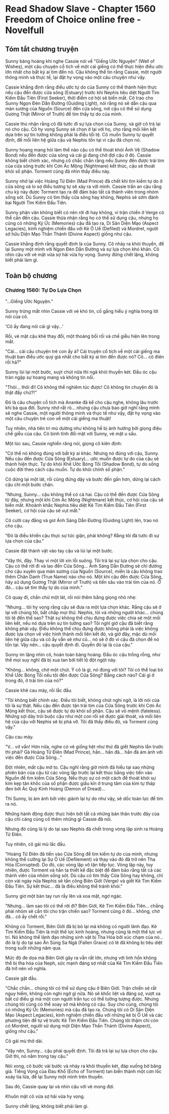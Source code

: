 # Read Shadow Slave - Chapter 1560 Freedom of Choice online free - Novelfull

## Tóm tắt chương truyện

Sunny bàng hoàng khi nghe Cassie nói về "Giếng Ước Nguyện" (Well of Wishes), một câu chuyện cổ tích về một cái giếng có thể thực hiện điều ước lớn nhất cho bất kỳ ai tìm đến nó. Cậu không thể tin rằng Cassie, một người thông minh và thực tế, lại đặt hy vọng vào một câu chuyện như vậy.

Cassie khẳng định rằng điều ước tự do của Sunny có thể thành hiện thực nếu cậu đến được cửa sông (Estuary) trước khi Nephis tiêu diệt Người Tìm Kiếm Đầu Tiên (First Seeker), thời điểm cơ hội sẽ biến mất. Cô trao cho Sunny Ngọn Đèn Dẫn Đường (Guiding Light), nói rằng nó sẽ dẫn cậu qua màn sương của Nguồn (Source) đến cửa sông, nơi cậu có thể sử dụng Gương Thật (Mirror of Truth) để tìm thấy tự do của mình.

Cassie thú nhận rằng cô đã tước đi sự lựa chọn của Sunny, và giờ cô trả lại nó cho cậu. Cô hy vọng Sunny sẽ chọn ở lại với họ, cho rằng mối liên kết dựa trên sự tin tưởng không phải là điều tồi tệ. Cô muốn Sunny tự quyết định, để mối liên hệ giữa cậu và Nephis tồn tại vì cậu đã chọn nó.

Sunny hoang mang hỏi làm thế nào cậu có thể thoát khỏi Ảnh Vệ (Shadow Bond) nếu đến được cửa sông và cái gì đang chờ đợi cậu ở đó. Cassie không biết chính xác, nhưng cô chắc chắn rằng nếu Sunny đến được trái tim của cửa sông trước khi Cơn Ác Mộng (Nightmare) kết thúc, cậu sẽ thoát khỏi số phận. Torment cũng đã nhìn thấy điều này.

Sunny nhớ lại việc Hoàng Tử Điên (Mad Prince) đã chết khi tìm kiếm tự do ở cửa sông và lo sợ điều tương tự sẽ xảy ra với mình. Cassie trấn an cậu rằng chu kỳ này được Torment tạo ra để đảm bảo tất cả thành viên trong nhóm sống sót. Dù Sunny có tìm thấy cửa sông hay không, Nephis sẽ sớm đánh bại Người Tìm Kiếm Đầu Tiên.

Sunny phân vân không biết có nên rời đi hay không, vì trận chiến ở Verge có thể cần đến cậu. Cassie thừa nhận rằng họ có thể sử dụng cậu, nhưng họ cũng có những Ký Ức (Memories) cậu đã tạo ra, Di Sản Diện Mạo (Aspect Legacies), kinh nghiệm chiến đấu với Kẻ Ô Uế (Defiled) và Mordret, người sở hữu Diện Mạo Thần Thánh (Divine Aspect) giống như cậu.

Cassie khẳng định rằng quyết định là của Sunny. Cô nhảy ra khỏi thuyền, để lại Sunny một mình với Ngọn Đèn Dẫn Đường và sự lựa chọn khó khăn. Cô nhìn cậu với vẻ mặt vừa sợ hãi vừa hy vọng. Sunny đứng chết lặng, không biết phải làm gì.

## Toàn bộ chương

### Chương 1560: Tự Do Lựa Chọn

"...Giếng Ước Nguyện."

Sunny trừng mắt nhìn Cassie với vẻ khó tin, cố gắng hiểu ý nghĩa trong lời nói của cô.

'Cô ấy đang nói cái gì vậy...'

Rồi, vẻ mặt cậu khẽ thay đổi, một thoáng bối rối và chế giễu hiện lên trong mắt.

"Cái... cái câu chuyện trẻ con ấy á? Cái truyện cổ tích về một cái giếng ma thuật ban điều ước quý giá nhất cho bất kỳ ai tìm đến được nó? Cô... cô điên rồi hả?"

Sunny lùi lại một bước, suýt chút nữa thì ngã khỏi thuyền két. Đầu óc cậu tràn ngập sự hoang mang và không tin nổi.

"Thôi... thôi đi! Cô không thể nghiêm túc được! Cô không tin chuyện đó là thật đấy chứ?!"

Đó là câu chuyện cổ tích mà Ananke đã kể cho cậu nghe, không lâu trước khi bà qua đời. Sunny nhớ rất rõ... nhưng cậu chưa bao giờ nghĩ rằng mình sẽ nghe Cassie, một người thông minh và thực tế như vậy, đặt hy vọng vào một câu chuyện trẻ con về một cái giếng ma thuật!

Tuy nhiên, nhà tiên tri mù dường như không hề bị ảnh hưởng bởi giọng điệu chế giễu của cậu. Cô bình tĩnh đối mặt với Sunny, vẻ mặt u sầu.

Một lúc sau, Cassie nghiến răng nói, giọng cô kiên định:

"Có thể nó không đúng với bất kỳ ai khác. Nhưng nó đúng với cậu, Sunny. Nếu cậu đến được Cửa Sông (Estuary)... ước muốn được tự do của cậu sẽ thành hiện thực. Tự do khỏi Khế Ước Bóng Tối (Shadow Bond), tự do sống cuộc đời theo cách cậu muốn. Tự do khỏi chính số phận."

Cô dừng lại một lát, rồi cũng đứng dậy và bước đến gần hơn, dừng lại cách cậu chỉ một bước chân.

"Nhưng, Sunny... cậu không thể có cả hai. Cậu có thể đến được Cửa Sông từ đây, nhưng một khi Cơn Ác Mộng (Nightmare) kết thúc, cơ hội của cậu sẽ biến mất. Khoảnh khắc Nephis tiêu diệt Kẻ Tìm Kiếm Đầu Tiên (First Seeker), cơ hội của cậu sẽ vụt mất."

Cô cười cay đắng và giơ Ánh Sáng Dẫn Đường (Guiding Light) lên, trao nó cho cậu.

"Đó là điều khiến cậu thực sự tức giận, phải không? Rằng tôi đã tước đi sự lựa chọn của cậu."

Cassie đặt thánh vật vào tay cậu và lùi lại một bước.

"Vậy thì, đây. Thay vì một lời xin lỗi suông. Tôi trả lại sự lựa chọn cho cậu. Cậu có thể rời đi và lao đến Cửa Sông... Ánh Sáng Dẫn Đường sẽ chỉ đường cho cậu xuyên qua màn sương của Nguồn (Source), miễn là cậu không trao thêm Chân Danh (True Name) nào cho nó. Một khi cậu đến được Cửa Sông, hãy sử dụng Gương Thật (Mirror of Truth) và tiến sâu vào trái tim của nó. Ở đó... cậu sẽ tìm thấy tự do của mình."

Cô quay đi, chần chừ một lát, rồi nói thêm bằng giọng nhỏ nhẹ:

"Nhưng... tôi hy vọng rằng cậu sẽ đưa ra một lựa chọn khác. Rằng cậu sẽ ở lại với chúng tôi, bất chấp mọi thứ. Nephis, tôi và những người khác... chúng tôi tệ đến thế sao? Thật sự không thể chịu đựng được việc chia sẻ một mối liên kết, nếu nó dựa trên sự tin tưởng sao? Tôi nghĩ giờ cậu đã biết rằng không phải vậy. Điều không thể chịu đựng được không phải là việc không được lựa chọn về việc hình thành mối liên kết đó, và giờ đây, mặc dù mối liên hệ giữa cậu và cô ấy vẫn sẽ như cũ... nó sẽ ở đó vì cậu đã chọn để nó tồn tại. Vậy nên... cậu quyết định đi. Quyền đó lại là của cậu."

Sunny im lặng nhìn cô, hoàn toàn bàng hoàng. Đầu óc cậu trống rỗng, như thể mọi suy nghĩ đã bị xua tan bởi tiết lộ đột ngột này.

"Không... không, chờ một chút. Ý cô là gì, nó đúng với tôi? Tôi có thể loại bỏ Khế Ước Bóng Tối nếu tôi đến được Cửa Sông? Bằng cách nào? Cái gì ở trong đó, ở trái tim của nó?"

Cassie khẽ cau mày, rồi lắc đầu.

"Tôi không biết chính xác. Điều tôi biết, không chút nghi ngờ, là lời nói của tôi là sự thật. Nếu cậu đến được tận trái tim của Cửa Sông trước khi Cơn Ác Mộng kết thúc, cậu sẽ được tự do khỏi số phận. Cậu sẽ vô mệnh (fateless). Những sợi dây trói buộc cậu như một con rối sẽ được giải thoát, và mối liên hệ của cậu với Nephis sẽ bị phá vỡ. Tôi đã thấy điều đó, và Torment cũng vậy."

Cậu cau mày.

"V... vớ vẩn! Hơn nữa, nghe có vẻ giống hệt như thứ đã giết Nephis lần trước thì phải? Gã Hoàng Tử Điên (Mad Prince), hắn... hắn đã... hắn đã ám ảnh với việc đến được Cửa Sông..."

Đột nhiên, mắt cậu mở to. Cậu nghĩ rằng giờ mình đã hiểu tại sao những phiên bản của cậu từ các vòng lặp trước lại kết thúc bằng việc tiến vào Nguồn để tìm kiếm Cửa Sông. Nếu thực sự có một cách để thoát khỏi sự kìm kẹp tàn khốc của số phận được giấu kín ở trung tâm của kim tự tháp đen bởi Ác Quỷ Kinh Hoàng (Demon of Dread)...

Thì Sunny, bị ám ảnh bởi việc giành lại tự do như vậy, sẽ dốc toàn lực để tìm ra nó.

Những hành động được thực hiện bởi tất cả những bản thân trước đây của cậu chỉ càng củng cố thêm những gì Cassie đã nói.

Nhưng đó cũng là lý do tại sao Nephis đã chết trong vòng lặp sinh ra Hoàng Tử Điên.

Tuy nhiên, cô gái mù lắc đầu.

"Hoàng Tử Điên đã tiến vào Cửa Sông để tìm kiếm tự do của mình, nhưng không thể cưỡng lại Sự Ô Uế (Defilement) và thay vào đó đã trở nên Tha Hóa (Corrupted). Do đó, các vòng lặp vô tận tiếp tục. Vòng lặp này, tuy nhiên, được Torment và hắn ta thiết kế đặc biệt để đảm bảo rằng tất cả các thành viên của nhóm sống sót. Dù cậu có tìm thấy Cửa Sông hay không, chỉ còn vài ngày nữa Nephis sẽ tấn công Biên Giới (Verge) và giết Kẻ Tìm Kiếm Đầu Tiên. Sự kết thúc... đã là điều không thể tránh khỏi."

Sunny giơ một bàn tay run rẩy lên và xoa mặt, ngơ ngác.

"Nhưng... làm sao tôi có thể rời đi? Biên Giới, Kẻ Tìm Kiếm Đầu Tiên... chẳng phải nhóm sẽ cần tôi cho trận chiến sao? Torment cũng ở đó... không, chờ đã... cô ấy chết rồi."

Không có Torment, Biên Giới đã bị bỏ lại mà không có người lãnh đạo. Kẻ Tìm Kiếm Đầu Tiên là một thế lực kinh hoàng, nhưng cũng là một thế lực vô tri. Nó không thể lãnh đạo những sinh vật bị Tha Hóa bởi xúc chạm của nó... đó là lý do tại sao Ân Sủng Sa Ngã (Fallen Grace) có lẽ đã không bị tiêu diệt trong suốt những năm qua.

Mức độ đe dọa mà Biên Giới gây ra vẫn rất lớn, nhưng với linh hồn không thể bị tha hóa của Neph, sức mạnh đáng sợ nhất của Kẻ Tìm Kiếm Đầu Tiên đã trở nên vô nghĩa.

Cassie gật đầu.

"Chắc chắn... chúng tôi có thể sử dụng cậu ở Biên Giới. Trận chiến sẽ rất nguy hiểm, không còn nghi ngờ gì nữa. Nó sẽ khốc liệt và đáng sợ, vượt xa bất cứ điều gì mà một con người trần tục có thể tưởng tượng được. Nhưng chúng tôi cũng có thể xoay sở mà không có cậu. Suy cho cùng, chúng tôi có những Ký Ức (Memories) mà cậu đã tạo ra. Chúng tôi có Di Sản Diện Mạo (Aspect Legacies), kinh nghiệm chiến đấu với những kẻ bị Ô Uế và các phương tiện để tự vệ trước Kẻ Tìm Kiếm Đầu Tiên. Chúng tôi thậm chí còn có Mordret, người sử dụng một Diện Mạo Thần Thánh (Divine Aspect), giống như cậu."

Cô gái mù thở dài.

"Vậy nên, Sunny... cậu phải quyết định. Tôi đã trả lại sự lựa chọn cho cậu. Giờ thì, nó nằm trong tay cậu."

Nói xong, cô bước vài bước và nhảy ra khỏi thuyền két, đáp xuống bờ băng giá. Tiếng Vọng của Đau Khổ (Echo of Torment) tan biến thành một cơn lốc xoáy tia lửa, để lại Sunny một mình trên thuyền.

Sau đó, Cassie quay lại và nhìn cậu với vẻ mong đợi.

Khuôn mặt cô vừa sợ hãi vừa hy vọng.

Sunny chết lặng, không biết phải làm gì.
